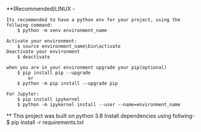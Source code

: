 **(Recommended)LINUX -
 
	Its recommended to have a python env for your project, using the follwing command:
		$ python -m venv environment_name
	
	Activate your environment:
		$ source environment_name\bin\activate
	Deactivate your environment
		$ deactivate

	when you are in your environment upgrade your pip(optional)
		$ pip install pip --upgrade 
			or 
		$ python -m pip install --upgrade pip

	For Jupyter:
		$ pip install ipykernel
		$ python -m ipykernel install --user --name=environment_name

		
**
This project was built on python 3.8
	Install dependencies using follwing-	
		$ pip install -r requirements.txt
	
	
